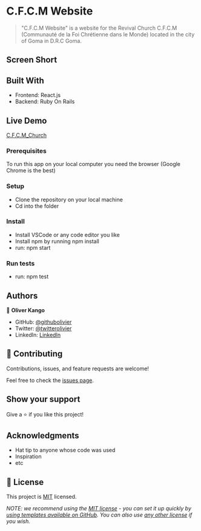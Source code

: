 # C.F.C.M Website

> "C.F.C.M Website" is a website for the Revival Church C.F.C.M (Communauté de la Foi Chrétienne dans le Monde) located in the city of Goma in D.R.C Goma.

## Screen Short

## Built With

- Frontend: React.js
- Backend: Ruby On Rails

## Live Demo

[C.F.C.M_Church](https://cfcm.netlify.app/)

### Prerequisites

To run this app on your local computer you need the browser (Google Chrome is the best)

### Setup

- Clone the repository on your local machine
- Cd into the folder

### Install

- Install VSCode or any code editor you like
- Install npm by running npm install
- run: npm start

### Run tests

- run: npm test

## Authors

👤 **Oliver Kango**

- GitHub: [@githubolivier](https://github.com/Olivier-Kango)
- Twitter: [@twitterolivier](https://twitter.com/olivierkango1)
- LinkedIn: [LinkedIn](https://www.linkedin.com/in/olivier-kango-b990601b8/)

## 🤝 Contributing

Contributions, issues, and feature requests are welcome!

Feel free to check the [issues page](https://github.com/Olivier-Kango/cfcm/issues/new).

## Show your support

Give a ⭐️ if you like this project!

## Acknowledgments

- Hat tip to anyone whose code was used
- Inspiration
- etc

## 📝 License

This project is [MIT](./LICENSE) licensed.

_NOTE: we recommend using the [MIT license](https://choosealicense.com/licenses/mit/) - you can set it up quickly by [using templates available on GitHub](https://docs.github.com/en/communities/setting-up-your-project-for-healthy-contributions/adding-a-license-to-a-repository). You can also use [any other license](https://choosealicense.com/licenses/) if you wish._
